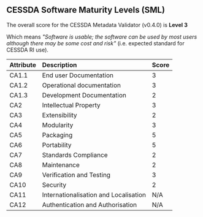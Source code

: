 ## CESSDA Software Maturity Levels (SML) ##

The overall score for the CESSDA Metadata Validator (v0.4.0) is **Level 3**

Which means *"Software is usable; the software can be used by most users although there may be some cost and risk"* (i.e. expected standard for CESSDA RI use).


| Attribute  | Description  | Score  |
|:----------|:----------|:----------|
| CA1.1 | End user Documentation | 3 |
| CA1.2 | Operational documentation | 3 |
| CA1.3 | Development Documentation | 2 |
| CA2 | Intellectual Property | 3 |
| CA3 | Extensibility | 2 |
| CA4 | Modularity | 3 |
| CA5 | Packaging | 5 |
| CA6 | Portability | 5 |
| CA7 | Standards Compliance | 2 |
| CA8 | Maintenance | 2 |
| CA9 | Verification and Testing | 3 |
| CA10 | Security | 2 |
| CA11 | Internationalisation and Localisation | N/A |
| CA12 | Authentication and Authorisation | N/A |

